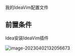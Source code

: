 我的IdeaVim配置文件

## 前置条件

Idea安装IdeaVim插件

![image-20230402132056673](https://cdn.staticaly.com/gh/M1sury/image-store@master/image-20230402132056673.png)















